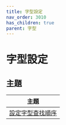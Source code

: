 ```yaml
---
title: 字型設定
nav_order: 3010
has_children: true
parent: 字型
---
```



# 字型設定


## 主題

| 主題 |
| --- |
| [設定字型查找順序](https://samwhelp.github.io/note-about-lingmo/read/subject/font/config/font-match-order.html) |

